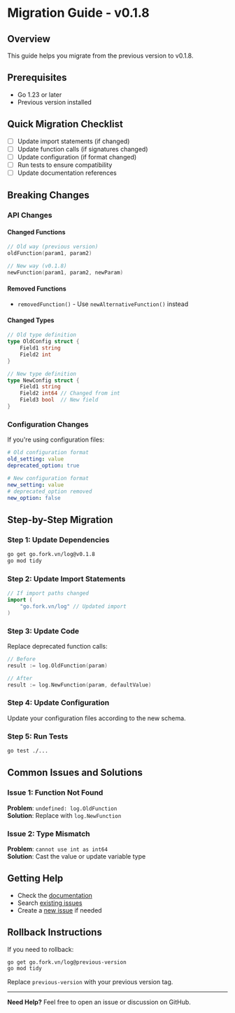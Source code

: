 # Migration Guide - v0.1.8

## Overview
This guide helps you migrate from the previous version to v0.1.8.

## Prerequisites
- Go 1.23 or later
- Previous version installed

## Quick Migration Checklist
- [ ] Update import statements (if changed)
- [ ] Update function calls (if signatures changed)
- [ ] Update configuration (if format changed)
- [ ] Run tests to ensure compatibility
- [ ] Update documentation references

## Breaking Changes

### API Changes
#### Changed Functions
```go
// Old way (previous version)
oldFunction(param1, param2)

// New way (v0.1.8)
newFunction(param1, param2, newParam)
```

#### Removed Functions
- `removedFunction()` - Use `newAlternativeFunction()` instead

#### Changed Types
```go
// Old type definition
type OldConfig struct {
    Field1 string
    Field2 int
}

// New type definition
type NewConfig struct {
    Field1 string
    Field2 int64 // Changed from int
    Field3 bool  // New field
}
```

### Configuration Changes
If you're using configuration files:

```yaml
# Old configuration format
old_setting: value
deprecated_option: true

# New configuration format
new_setting: value
# deprecated_option removed
new_option: false
```

## Step-by-Step Migration

### Step 1: Update Dependencies
```bash
go get go.fork.vn/log@v0.1.8
go mod tidy
```

### Step 2: Update Import Statements
```go
// If import paths changed
import (
    "go.fork.vn/log" // Updated import
)
```

### Step 3: Update Code
Replace deprecated function calls:

```go
// Before
result := log.OldFunction(param)

// After
result := log.NewFunction(param, defaultValue)
```

### Step 4: Update Configuration
Update your configuration files according to the new schema.

### Step 5: Run Tests
```bash
go test ./...
```

## Common Issues and Solutions

### Issue 1: Function Not Found
**Problem**: `undefined: log.OldFunction`  
**Solution**: Replace with `log.NewFunction`

### Issue 2: Type Mismatch
**Problem**: `cannot use int as int64`  
**Solution**: Cast the value or update variable type

## Getting Help
- Check the [documentation](https://pkg.go.dev/go.fork.vn/log@v0.1.8)
- Search [existing issues](https://github.com/go-fork/log/issues)
- Create a [new issue](https://github.com/go-fork/log/issues/new) if needed

## Rollback Instructions
If you need to rollback:

```bash
go get go.fork.vn/log@previous-version
go mod tidy
```

Replace `previous-version` with your previous version tag.

---
**Need Help?** Feel free to open an issue or discussion on GitHub.
